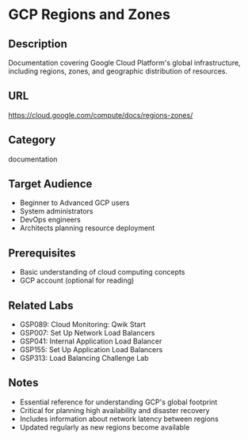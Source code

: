 # GCP Regions and Zones

## Description
Documentation covering Google Cloud Platform's global infrastructure, including regions, zones, and geographic distribution of resources.

## URL
https://cloud.google.com/compute/docs/regions-zones/

## Category
documentation

## Target Audience
- Beginner to Advanced GCP users
- System administrators
- DevOps engineers
- Architects planning resource deployment

## Prerequisites
- Basic understanding of cloud computing concepts
- GCP account (optional for reading)

## Related Labs
- GSP089: Cloud Monitoring: Qwik Start
- GSP007: Set Up Network Load Balancers
- GSP041: Internal Application Load Balancer
- GSP155: Set Up Application Load Balancers
- GSP313: Load Balancing Challenge Lab

## Notes
- Essential reference for understanding GCP's global footprint
- Critical for planning high availability and disaster recovery
- Includes information about network latency between regions
- Updated regularly as new regions become available
